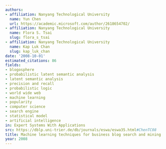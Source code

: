 ```yaml
---
authors:
- affiliation: Nanyang Technological University
  name: Yun Chen
  url: https://academic.microsoft.com/author/2618654702/
- affiliation: Nanyang Technological University
  name: Flora S. Tsai
  slug: flora_s_tsai
- affiliation: Nanyang Technological University
  name: Kap Luk Chan
  slug: kap_luk_chan
date: '2008-10-01'
estimated_citations: 86
fields:
- blogosphere
- probabilistic latent semantic analysis
- latent semantic analysis
- precision and recall
- probabilistic logic
- world wide web
- machine learning
- popularity
- computer science
- search engine
- statistical model
- artificial intelligence
in: Expert Systems With Applications
src: https://dblp.uni-trier.de/db/journals/eswa/eswa35.html#ChenTC08
title: Machine learning techniques for business blog search and mining
year: 2008
---
```

